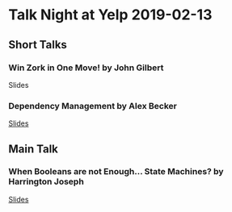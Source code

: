 # Talk Night at Yelp 2019-02-13

## Short Talks

### Win Zork in One Move! by John Gilbert

Slides

### Dependency Management by Alex Becker

[Slides]()

## Main Talk

### When Booleans are not Enough... State Machines? by Harrington Joseph

[Slides](https://github.com/pybay/sfpython-archive/blob/master/2019/02/presentation/harrington_joseph_state_machines.pdf)
